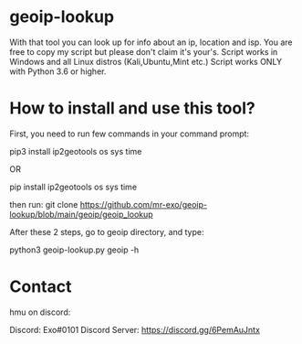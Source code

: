 # geoip-lookup
With that tool you can look up for info about an ip, location and isp.
You are free to copy my script but please don't claim it's your's.
Script works in Windows and all Linux distros (Kali,Ubuntu,Mint etc.)
Script works ONLY with Python 3.6 or higher.

# How to install and use this tool?
First, you need to run few commands in your command prompt:
           
pip3 install ip2geotools os sys time
           
OR
       
pip install ip2geotools os sys time
           
then run:
git clone https://github.com/mr-exo/geoip-lookup/blob/main/geoip/geoip_lookup
           
After these 2 steps, go to geoip directory, and type:
        
python3 geoip-lookup.py geoip -h
           
# Contact
hmu on discord:
        
Discord: Exo#0101
Discord Server: https://discord.gg/6PemAuJntx
